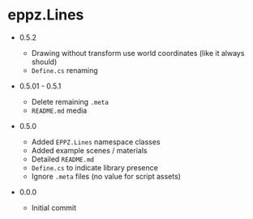 # eppz.Lines

* 0.5.2

	+ Drawing without transform use world coordinates (like it always should)
	+ `Define.cs` renaming

* 0.5.01 - 0.5.1

	+ Delete remaining `.meta`
	+ `README.md` media

* 0.5.0

	+ Added `EPPZ.Lines` namespace classes
	+ Added example scenes / materials
	+ Detailed `README.md`
	+ `Define.cs` to indicate library presence
	+ Ignore `.meta` files (no value for script assets)

* 0.0.0

	+ Initial commit